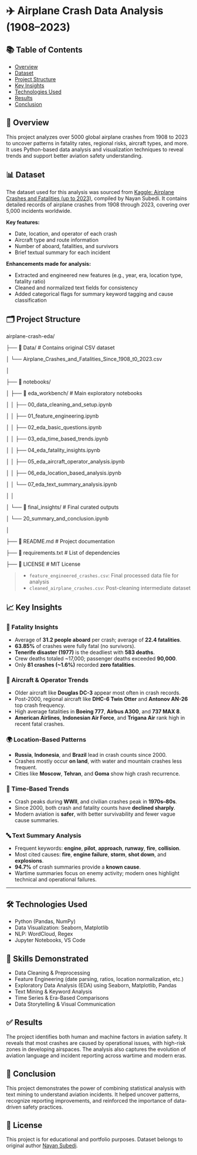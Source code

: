 # ✈️ Airplane Crash Data Analysis (1908–2023)
## 📚 Table of Contents
- [Overview](#overview)
- [Dataset](#dataset)
- [Project Structure](#project-structure)
- [Key Insights](#key-insights)
- [Technologies Used](#technologies-used)
- [Results](#results)
- [Conclusion](#conclusion)

## 🧭 Overview

This project analyzes over 5000 global airplane crashes from 1908 to 2023 to uncover patterns in fatality rates, regional risks, aircraft types, and more. It uses Python-based data analysis and visualization techniques to reveal trends and support better aviation safety understanding.


## 📊 Dataset

The dataset used for this analysis was sourced from [Kaggle: Airplane Crashes and Fatalities (up to 2023)](https://www.kaggle.com/datasets/nayansubedi1/airplane-crashes-and-fatalities-upto-2023), compiled by Nayan Subedi. It contains detailed records of airplane crashes from 1908 through 2023, covering over 5,000 incidents worldwide.

**Key features:**
- Date, location, and operator of each crash
- Aircraft type and route information
- Number of aboard, fatalities, and survivors
- Brief textual summary for each incident

**Enhancements made for analysis:**
- Extracted and engineered new features (e.g., year, era, location type, fatality ratio)
- Cleaned and normalized text fields for consistency
- Added categorical flags for summary keyword tagging and cause classification

## 🗂️ Project Structure
airplane-crash-eda/

├── 📁 Data/ # Contains original CSV dataset

│ └── Airplane_Crashes_and_Fatalities_Since_1908_t0_2023.csv

│

├── 📁 notebooks/

│ ├── 📁 eda_workbench/ # Main exploratory notebooks

│ │ ├── 00_data_cleaning_and_setup.ipynb

│ │ ├── 01_feature_engineering.ipynb

│ │ ├── 02_eda_basic_questions.ipynb

│ │ ├── 03_eda_time_based_trends.ipynb

│ │ ├── 04_eda_fatality_insights.ipynb

│ │ ├── 05_eda_aircraft_operator_analysis.ipynb

│ │ ├── 06_eda_location_based_analysis.ipynb

│ │ └── 07_eda_text_summary_analysis.ipynb

│ │

│ └── 📁 final_insights/ # Final curated outputs

│ └── 20_summary_and_conclusion.ipynb

│

├── 📄 README.md # Project documentation

├── 📄 requirements.txt # List of dependencies

├── 📄 LICENSE # MIT License

> - `feature_engineered_crashes.csv`: Final processed data file for analysis
> - `cleaned_airplane_crashes.csv`: Post-cleaning intermediate dataset

## 📈 Key Insights

### 🧮 Fatality Insights
- Average of **31.2 people aboard** per crash; average of **22.4 fatalities**.
- **63.85%** of crashes were fully fatal (no survivors).
- **Tenerife disaster (1977)** is the deadliest with **583 deaths**.
- Crew deaths totaled ~17,000; passenger deaths exceeded **90,000**.
- Only **81 crashes (~1.6%)** recorded **zero fatalities**.

### 🛬 Aircraft & Operator Trends
- Older aircraft like **Douglas DC-3** appear most often in crash records.
- Post-2000, regional aircraft like **DHC-6 Twin Otter** and **Antonov AN-26** top crash frequency.
- High average fatalities in **Boeing 777**, **Airbus A300**, and **737 MAX 8**.
- **American Airlines**, **Indonesian Air Force**, and **Trigana Air** rank high in recent fatal crashes.

### 🌍 Location-Based Patterns
- **Russia**, **Indonesia**, and **Brazil** lead in crash counts since 2000.
- Crashes mostly occur **on land**, with water and mountain crashes less frequent.
- Cities like **Moscow**, **Tehran**, and **Goma** show high crash recurrence.

### 📆 Time-Based Trends
- Crash peaks during **WWII**, and civilian crashes peak in **1970s–80s**.
- Since 2000, both crash and fatality counts have **declined sharply**.
- Modern aviation is **safer**, with better survivability and fewer vague cause summaries.

### 🔤 Text Summary Analysis
- Frequent keywords: **engine**, **pilot**, **approach**, **runway**, **fire**, **collision**.
- Most cited causes: **fire**, **engine failure**, **storm**, **shot down**, and **explosions**.
- **94.7%** of crash summaries provide a **known cause**.
- Wartime summaries focus on enemy activity; modern ones highlight technical and operational failures.

---


## 🛠 Technologies Used

- Python (Pandas, NumPy)
- Data Visualization: Seaborn, Matplotlib
- NLP: WordCloud, Regex
- Jupyter Notebooks, VS Code

## 🧠 Skills Demonstrated

- Data Cleaning & Preprocessing
- Feature Engineering (date parsing, ratios, location normalization, etc.)
- Exploratory Data Analysis (EDA) using Seaborn, Matplotlib, Pandas
- Text Mining & Keyword Analysis
- Time Series & Era-Based Comparisons
- Data Storytelling & Visual Communication

## ✅ Results

The project identifies both human and machine factors in aviation safety. It reveals that most crashes are caused by operational issues, with high-risk zones in developing airspaces. The analysis also captures the evolution of aviation language and incident reporting across wartime and modern eras.


## 🧠 Conclusion

This project demonstrates the power of combining statistical analysis with text mining to understand aviation incidents. It helped uncover patterns, recognize reporting improvements, and reinforced the importance of data-driven safety practices.

## 📎 License

This project is for educational and portfolio purposes. Dataset belongs to original author [Nayan Subedi](https://www.kaggle.com/datasets/nayansubedi1/airplane-crashes-and-fatalities-upto-2023).
